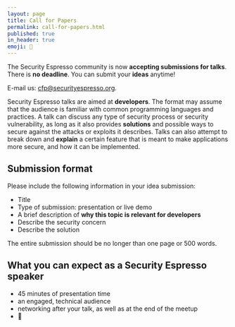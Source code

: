 ```yaml
---
layout: page
title: Call for Papers
permalink: call-for-papers.html
published: true
in_header: true
emoji: 📄
---
```

The Security Espresso community is now **accepting submissions for talks**.
There is **no deadline**. You can submit your **ideas** anytime!

E-mail us: <a href="cfp@securityespresso.org">cfp@securityespresso.org</a>.  

Security Espresso talks are aimed at **developers**. The format may assume that the audience is familiar with common programming languages and practices. A talk can discuss any type of security process or security vulnerability, as long as it also provides **solutions** and possible ways to secure against the attacks or exploits it describes. Talks can also attempt to break down and **explain** a certain feature that is meant to make applications more secure, and how it can be implemented.

## Submission format

Please include the following information in your idea submission:
* Title
* Type of submission: presentation or live demo
* A brief description of **why this topic is relevant for developers**
* Describe the security concern
* Describe the solution

The entire submission should be no longer than one page or 500 words.

## What you can expect as a Security Espresso speaker

* 45 minutes of presentation time
* an engaged, technical audience
* networking after your talk, as well as at the end of the meetup
* 🍕  
